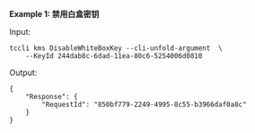 **Example 1: 禁用白盒密钥**



Input: 

```
tccli kms DisableWhiteBoxKey --cli-unfold-argument  \
    --KeyId 244dab8c-6dad-11ea-80c6-5254006d0810
```

Output: 
```
{
    "Response": {
        "RequestId": "850bf779-2249-4995-8c55-b3966daf0a8c"
    }
}
```

